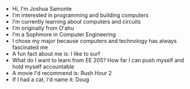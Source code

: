 - Hi, Iʻm Joshua Samonte
- Iʻm interested in programming and building computers
- Iʻm currently learning about computers and circuits
- Iʻm originally from Oʻahu
- Iʻm a Sophmore in Computer Engineering
- I chose my major because computers and technology has always fascinated me
- A fun fact about me is: I like to surf
- What do I want to learn from EE 205? How far I can push myself and hold myself accountable
- A movie Iʻd recommend is: Rush Hour 2
- If I had a cat, Iʻd name it: Doug
